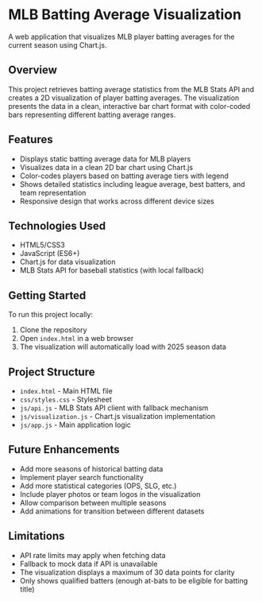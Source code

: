 # MLB Batting Average Visualization

A web application that visualizes MLB player batting averages for the current season using Chart.js.

## Overview

This project retrieves batting average statistics from the MLB Stats API and creates a 2D visualization of player batting averages. The visualization presents the data in a clean, interactive bar chart format with color-coded bars representing different batting average ranges.

## Features

- Displays static batting average data for MLB players
- Visualizes data in a clean 2D bar chart using Chart.js
- Color-codes players based on batting average tiers with legend
- Shows detailed statistics including league average, best batters, and team representation
- Responsive design that works across different device sizes

## Technologies Used

- HTML5/CSS3
- JavaScript (ES6+)
- Chart.js for data visualization
- MLB Stats API for baseball statistics (with local fallback)

## Getting Started

To run this project locally:

1. Clone the repository
2. Open `index.html` in a web browser
3. The visualization will automatically load with 2025 season data

## Project Structure

- `index.html` - Main HTML file
- `css/styles.css` - Stylesheet
- `js/api.js` - MLB Stats API client with fallback mechanism
- `js/visualization.js` - Chart.js visualization implementation
- `js/app.js` - Main application logic

## Future Enhancements

- Add more seasons of historical batting data
- Implement player search functionality
- Add more statistical categories (OPS, SLG, etc.)
- Include player photos or team logos in the visualization
- Allow comparison between multiple seasons
- Add animations for transition between different datasets

## Limitations

- API rate limits may apply when fetching data
- Fallback to mock data if API is unavailable
- The visualization displays a maximum of 30 data points for clarity
- Only shows qualified batters (enough at-bats to be eligible for batting title)
